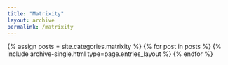```yaml
---
title: "Matrixity"
layout: archive
permalink: /matrixity
---
```



{% assign posts = site.categories.matrixity %}
{% for post in posts %} {% include archive-single.html type=page.entries_layout %} {% endfor %}
